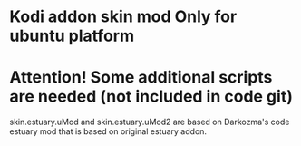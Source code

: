 # Kodi addon skin mod Only for ubuntu platform

# Attention! Some additional scripts are needed (not included in code git)

skin.estuary.uMod and skin.estuary.uMod2
  are based on Darkozma's code estuary mod that is based on original estuary addon.

